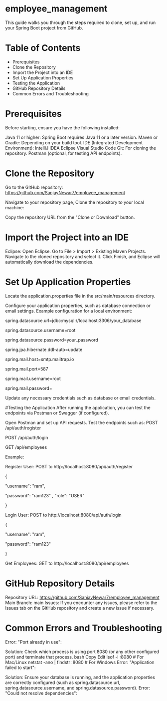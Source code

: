 # employee_management
This guide walks you through the steps required to clone, set up, and run your Spring Boot project from GitHub.

# Table of Contents
* Prerequisites
* Clone the Repository
* Import the Project into an IDE
* Set Up Application Properties
* Testing the Application
* GitHub Repository Details
* Common Errors and Troubleshooting

# Prerequisites
Before starting, ensure you have the following installed:

Java 11 or higher: Spring Boot requires Java 11 or a later version.
Maven or Gradle: Depending on your build tool.
IDE (Integrated Development Environment):
IntelliJ IDEA
Eclipse
Visual Studio Code
Git: For cloning the repository.
Postman (optional, for testing API endpoints).

# Clone the Repository
Go to the GitHub repository: https://github.com/SanjayNewar7/employee_management

Navigate to your repository page,
Clone the repository to your local machine:

Copy the repository URL from the "Clone or Download" button.

# Import the Project into an IDE
Eclipse:
Open Eclipse.
Go to File > Import > Existing Maven Projects.
Navigate to the cloned repository and select it.
Click Finish, and Eclipse will automatically download the dependencies.

#  Set Up Application Properties
Locate the application.properties file in the src/main/resources directory.

Configure your application properties, such as database connection or email settings. Example configuration for a local environment:

spring.datasource.url=jdbc:mysql://localhost:3306/your_database

spring.datasource.username=root

spring.datasource.password=your_password

spring.jpa.hibernate.ddl-auto=update

spring.mail.host=smtp.mailtrap.io

spring.mail.port=587

spring.mail.username=root

spring.mail.password=

Update any necessary credentials such as database or email credentials.


#Testing the Application
After running the application, you can test the endpoints via Postman or Swagger (if configured).

Open Postman and set up API requests.
Test the endpoints such as:
POST /api/auth/register

POST /api/auth/login

GET /api/employees

Example:

Register User: POST to http://localhost:8080/api/auth/register

{

  "username": "ram",
  
  "password": "ram123"
  ,
  "role": "USER"
  
}

Login User: POST to http://localhost:8080/api/auth/login

{

  "username": "ram",
  
  "password": "ram123"
  
}

Get Employees: GET to http://localhost:8080/api/employees

# GitHub Repository Details
Repository URL: https://github.com/SanjayNewar7/employee_management
Main Branch: main
Issues: If you encounter any issues, please refer to the Issues tab on the GitHub repository and create a new issue if necessary.

# Common Errors and Troubleshooting
Error: "Port already in use":

Solution: Check which process is using port 8080 (or any other configured port) and terminate that process.
bash
Copy
Edit
lsof -i :8080  # For Mac/Linux
netstat -ano | findstr :8080  # For Windows
Error: "Application failed to start":

Solution: Ensure your database is running, and the application properties are correctly configured (such as spring.datasource.url, spring.datasource.username, and spring.datasource.password).
Error: "Could not resolve dependencies":







